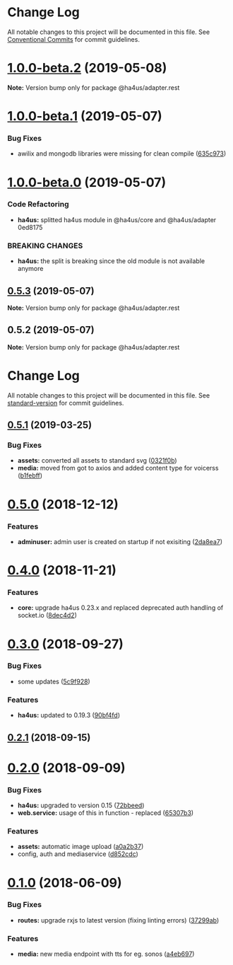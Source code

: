 # Change Log

All notable changes to this project will be documented in this file.
See [Conventional Commits](https://conventionalcommits.org) for commit guidelines.

# [1.0.0-beta.2](https://github.com/ha4us/ha4us/compare/@ha4us/adapter.rest@1.0.0-beta.1...@ha4us/adapter.rest@1.0.0-beta.2) (2019-05-08)

**Note:** Version bump only for package @ha4us/adapter.rest





# [1.0.0-beta.1](https://github.com/ha4us/ha4us/compare/@ha4us/adapter.rest@1.0.0-beta.0...@ha4us/adapter.rest@1.0.0-beta.1) (2019-05-07)


### Bug Fixes

* awilix and mongodb libraries were missing for clean compile ([635c973](https://github.com/ha4us/ha4us/commit/635c973))





# [1.0.0-beta.0](/compare/@ha4us/adapter.rest@0.5.3...@ha4us/adapter.rest@1.0.0-beta.0) (2019-05-07)


### Code Refactoring

* **ha4us:** splitted ha4us module in @ha4us/core and @ha4us/adapter 0ed8175


### BREAKING CHANGES

* **ha4us:** the split is breaking since the old module is not available anymore





## [0.5.3](/compare/@ha4us/adapter.rest@0.5.2...@ha4us/adapter.rest@0.5.3) (2019-05-07)

**Note:** Version bump only for package @ha4us/adapter.rest





## 0.5.2 (2019-05-07)

**Note:** Version bump only for package @ha4us/adapter.rest





# Change Log

All notable changes to this project will be documented in this file. See [standard-version](https://github.com/conventional-changelog/standard-version) for commit guidelines.

<a name="0.5.1"></a>
## [0.5.1](https://github.com/ha4us/ha4us-rest/compare/v0.5.0...v0.5.1) (2019-03-25)


### Bug Fixes

* **assets:** converted all assets to standard svg ([0321f0b](https://github.com/ha4us/ha4us-rest/commit/0321f0b))
* **media:** moved from got to axios and added content type for voicerss ([b1febff](https://github.com/ha4us/ha4us-rest/commit/b1febff))



<a name="0.5.0"></a>
# [0.5.0](https://github.com/ha4us/ha4us-rest/compare/v0.4.0...v0.5.0) (2018-12-12)


### Features

* **adminuser:** admin user is created on startup if not exisiting ([2da8ea7](https://github.com/ha4us/ha4us-rest/commit/2da8ea7))



<a name="0.4.0"></a>
# [0.4.0](https://github.com/ha4us/ha4us-rest/compare/v0.3.0...v0.4.0) (2018-11-21)


### Features

* **core:** upgrade ha4us 0.23.x and replaced deprecated auth handling of socket.io ([8dec4d2](https://github.com/ha4us/ha4us-rest/commit/8dec4d2))



<a name="0.3.0"></a>
# [0.3.0](https://github.com/ha4us/ha4us-rest/compare/v0.2.1...v0.3.0) (2018-09-27)


### Bug Fixes

* some updates ([5c9f928](https://github.com/ha4us/ha4us-rest/commit/5c9f928))


### Features

* **ha4us:** updated to 0.19.3 ([90bf4fd](https://github.com/ha4us/ha4us-rest/commit/90bf4fd))



<a name="0.2.1"></a>
## [0.2.1](https://github.com/ha4us/ha4us-rest/compare/v0.2.0...v0.2.1) (2018-09-15)



<a name="0.2.0"></a>
# [0.2.0](https://github.com/ha4us/ha4us-rest/compare/v0.1.0...v0.2.0) (2018-09-09)


### Bug Fixes

* **ha4us:** upgraded to version 0.15 ([72bbeed](https://github.com/ha4us/ha4us-rest/commit/72bbeed))
* **web.service:** usage of this in function - replaced ([65307b3](https://github.com/ha4us/ha4us-rest/commit/65307b3))


### Features

* **assets:** automatic image upload ([a0a2b37](https://github.com/ha4us/ha4us-rest/commit/a0a2b37))
* config, auth and mediaservice ([d852cdc](https://github.com/ha4us/ha4us-rest/commit/d852cdc))



<a name="0.1.0"></a>
# [0.1.0](https://github.com/ha4us/ha4us-rest/compare/v0.0.3...v0.1.0) (2018-06-09)


### Bug Fixes

* **routes:** upgrade rxjs to latest version (fixing linting errors) ([37299ab](https://github.com/ha4us/ha4us-rest/commit/37299ab))


### Features

* **media:** new media endpoint with tts for eg. sonos ([a4eb697](https://github.com/ha4us/ha4us-rest/commit/a4eb697))
